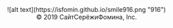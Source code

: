 

<center>
  ![alt text](https://isfomin.github.io/smile916.png "916")
</center>


<center>
  © 2019 СайтСерёжиФомина, Inc.
</center>
